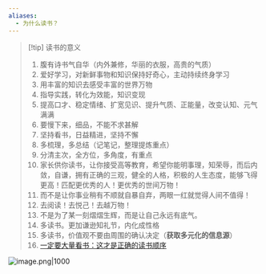 ```yaml
---
aliases:
  - 为什么读书？
---
```

> [!tip] 读书的意义
> 1. 腹有诗书气自华（内外兼修，华丽的衣服，高贵的气质）
> 2. 爱好学习，对新鲜事物和知识保持好奇心，主动持续终身学习
> 3. 用丰富的知识去感受丰富的世界万物
> 4. 指导实践，转化为效能，知识变现
> 5. 提高口才、稳定情绪、扩宽见识、提升气质、正能量，改变认知、元气满满
> 6. 要慢下来，细品，不能不求甚解
> 7. 坚持看书，日益精进，坚持不懈
> 8. 多梳理，多总结（记笔记，整理提炼重点）
> 9. 分清主次，全方位，多角度，有重点
> 10. 家长供你读书，让你接受高等教育，希望你能明事理，知荣辱，而后内敛，自谦，拥有正确的三观，健全的人格，积极的人生态度，能够飞得更高！匹配更优秀的人！更优秀的世间万物！
> 11. 而不是让你事业稍有不顺就自暴自弃，两眼一红就觉得人间不值得！
> 12. 去阅读！去悦己！去越万物！
> 13. 不是为了某一刻熠熠生辉，而是让自己永远有底气。
> 14. 多读书。更加谦逊知礼节，内化成性格
> 15. 多读书，价值观不要由周围的确认决定（**获取多元化的信息源**）
> 16. [一定要大量看书：这才是正确的读书顺序](https://mp.weixin.qq.com/s/WnTd0N50rV0JRrXS20lsRA)

![image.png|1000](https://fig-1321973591.cos.ap-nanjing.myqcloud.com/20250517224730.png)
